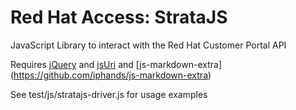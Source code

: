 Red Hat Access: StrataJS
========================

JavaScript Library to interact with the Red Hat Customer Portal API

Requires [jQuery](https://jquery.org/) and [jsUri](https://github.com/derek-watson/jsUri)
and [js-markdown-extra] (https://github.com/iphands/js-markdown-extra)

See test/js/stratajs-driver.js for usage examples
